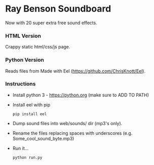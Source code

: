 # Ray Benson Soundboard

Now with 20 super extra free sound effects.

### HTML Version

Crappy static html/css/js page.

### Python Version

Reads files from Made with Eel (https://github.com/ChrisKnott/Eel).

### Instructions

- Install python 3 - https://python.org (make sure to ADD TO PATH)
- Install eel with pip

      pip install eel

- Dump sound files into web/sounds/ dir (mp3's only).
- Rename the files replacing spaces with underscores (e.g. Some_cool_sound_byte.mp3)
- Run it...

      python run.py
